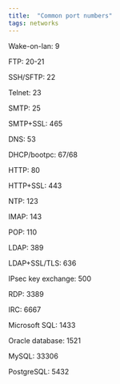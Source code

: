 ```yaml
---
title:  "Common port numbers"
tags: networks
---
```

Wake-on-lan: 9

FTP: 20-21

SSH/SFTP: 22

Telnet: 23

SMTP: 25

SMTP+SSL: 465

DNS: 53

DHCP/bootpc: 67/68

HTTP: 80

HTTP+SSL: 443

NTP: 123

IMAP: 143

POP: 110

LDAP: 389

LDAP+SSL/TLS: 636

IPsec key exchange: 500

RDP: 3389

IRC: 6667

Microsoft SQL: 1433

Oracle database: 1521

MySQL: 33306

PostgreSQL: 5432
